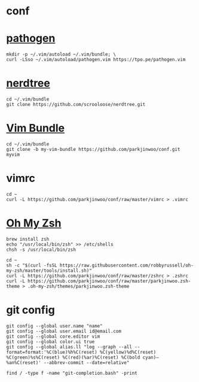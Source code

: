 conf
====

# [pathogen](https://github.com/tpope/vim-pathogen "pathogen")

    mkdir -p ~/.vim/autoload ~/.vim/bundle; \
    curl -LSso ~/.vim/autoload/pathogen.vim https://tpo.pe/pathogen.vim

# [nerdtree](https://github.com/scrooloose/nerdtree "nerdtree")

    cd ~/.vim/bundle
    git clone https://github.com/scrooloose/nerdtree.git

# [Vim Bundle](https://github.com/parkjinwoo/conf/tree/my-vim-bundle "vim bundle")

    cd ~/.vim/bundle
    git clone -b my-vim-bundle https://github.com/parkjinwoo/conf.git myvim

# vimrc
    cd ~
    curl -L https://github.com/parkjinwoo/conf/raw/master/vimrc > .vimrc

# [Oh My Zsh](https://github.com/robbyrussell/oh-my-zsh "oh my zsh")

    brew install zsh
    echo "/usr/local/bin/zsh" >> /etc/shells
    chsh -s /usr/local/bin/zsh

    cd ~
    sh -c "$(curl -fsSL https://raw.githubusercontent.com/robbyrussell/oh-my-zsh/master/tools/install.sh)"
    curl -L https://github.com/parkjinwoo/conf/raw/master/zshrc > .zshrc
    curl -L https://github.com/parkjinwoo/conf/raw/master/parkjinwoo.zsh-theme > .oh-my-zsh/themes/parkjinwoo.zsh-theme

# git config

    git config --global user.name "name"
    git config --global user.email id@email.com
    git config --global core.editor vim
    git config --global color.ui true
    git config --global alias.ll "log --graph --all --format=format:'%C(blue)%h%C(reset) %C(yellow)%d%C(reset) %C(green)%s%C(reset) %C(red)(%ar)%C(reset) %C(bold cyan)— %an%C(reset)' --abbrev-commit --date=relative"

    find / -type f -name "git-completion.bash" -print

